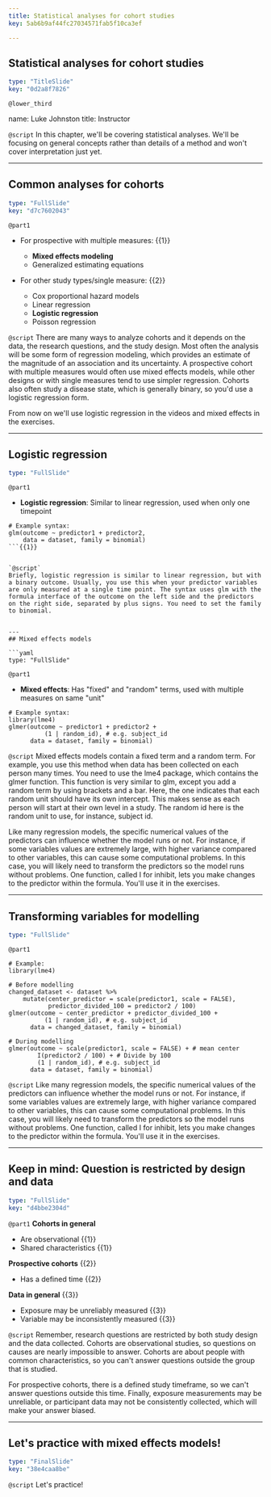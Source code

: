 ```yaml
---
title: Statistical analyses for cohort studies
key: 5ab6b9af44fc27034571fab5f10ca3ef

---
```

## Statistical analyses for cohort studies

```yaml
type: "TitleSlide"
key: "0d2a8f7826"
```

`@lower_third`

name: Luke Johnston
title: Instructor


`@script`
In this chapter, we'll be covering statistical analyses. We'll be focusing on general concepts rather than details of a method and won't cover interpretation just yet.

---
## Common analyses for cohorts

```yaml
type: "FullSlide"
key: "d7c7602043"
```

`@part1`
- For prospective with multiple measures: {{1}}
    - **Mixed effects modeling**
    - Generalized estimating equations

- For other study types/single measure: {{2}}
    - Cox proportional hazard models
    - Linear regression
    - **Logistic regression**
    - Poisson regression


`@script`
There are many ways to analyze cohorts and it depends on the data, the research questions, and the study design. Most often the analysis will be some form of regression modeling, which provides an estimate of the magnitude of an association and its uncertainty. A prospective cohort with multiple measures would often use mixed effects models, while other designs or with single measures tend to use simpler regression. Cohorts also often study a disease state, which is generally binary, so you'd use a logistic regression form.

From now on we'll use logistic regression in the videos and mixed effects in the exercises.

---
## Logistic regression

```yaml
type: "FullSlide"
```

`@part1`
- **Logistic regression**: Similar to linear regression, used when only one timepoint

```{r}
# Example syntax:
glm(outcome ~ predictor1 + predictor2, 
    data = dataset, family = binomial)
```{{1}}


`@script`
Briefly, logistic regression is similar to linear regression, but with a binary outcome. Usually, you use this when your predictor variables are only measured at a single time point. The syntax uses glm with the formula interface of the outcome on the left side and the predictors on the right side, separated by plus signs. You need to set the family to binomial.


---
## Mixed effects models

```yaml
type: "FullSlide"
```

`@part1`

- **Mixed effects**: Has "fixed" and "random" terms, used with multiple measures on same "unit"

```{r}
# Example syntax:
library(lme4)
glmer(outcome ~ predictor1 + predictor2 + 
          (1 | random_id), # e.g. subject_id
      data = dataset, family = binomial)
```

`@script`
Mixed effects models contain a fixed term and a random term. For example, you use this method when data has been collected on each person many times. You need to use the lme4 package, which contains the glmer function. This function is very similar to glm, except you add a random term by using brackets and a bar. Here, the one indicates that each random unit should have its own intercept. This makes sense as each person will start at their own level in a study. The random id here is the random unit to use, for instance, subject id.

Like many regression models, the specific numerical values of the predictors can influence whether the model runs or not. For instance, if some variables values are extremely large, with higher variance compared to other variables, this can cause some computational problems. In this case, you will likely need to transform the predictors so the model runs without problems. One function, called I for inhibit, lets you make changes to the predictor within the formula. You'll use it in the exercises.

---
## Transforming variables for modelling

```yaml
type: "FullSlide"
```

`@part1`

```{r}
# Example:
library(lme4)

# Before modelling
changed_dataset <- dataset %>% 
    mutate(center_predictor = scale(predictor1, scale = FALSE),
           predictor_divided_100 = predictor2 / 100)
glmer(outcome ~ center_predictor + predictor_divided_100 + 
          (1 | random_id), # e.g. subject_id
      data = changed_dataset, family = binomial)

# During modelling
glmer(outcome ~ scale(predictor1, scale = FALSE) + # mean center
        I(predictor2 / 100) + # Divide by 100
        (1 | random_id), # e.g. subject_id
      data = dataset, family = binomial)
```

`@script`
Like many regression models, the specific numerical values of the predictors can influence whether the model runs or not. For instance, if some variables values are extremely large, with higher variance compared to other variables, this can cause some computational problems. In this case, you will likely need to transform the predictors so the model runs without problems. One function, called I for inhibit, lets you make changes to the predictor within the formula. You'll use it in the exercises.


---
## Keep in mind: Question is restricted by design and data

```yaml
type: "FullSlide"
key: "d4bbe2304d"
```

`@part1`
**Cohorts in general**
- Are observational {{1}}
- Shared characteristics {{1}}

**Prospective cohorts** {{2}}
- Has a defined time {{2}}

**Data in general** {{3}}
- Exposure may be unreliably measured {{3}}
- Variable may be inconsistently measured {{3}}


`@script`
Remember, research questions are restricted by both study design and the data collected. Cohorts are observational studies, so questions on causes are nearly impossible to answer. Cohorts are about people with common characteristics, so you can't answer questions outside the group that is studied. 

For prospective cohorts, there is a defined study timeframe, so we can't answer questions outside this time. Finally, exposure measurements may be unreliable, or participant data may not be consistently collected, which will make your answer biased.


---
## Let's practice with mixed effects models!

```yaml
type: "FinalSlide"
key: "38e4caa8be"
```

`@script`
Let's practice!

